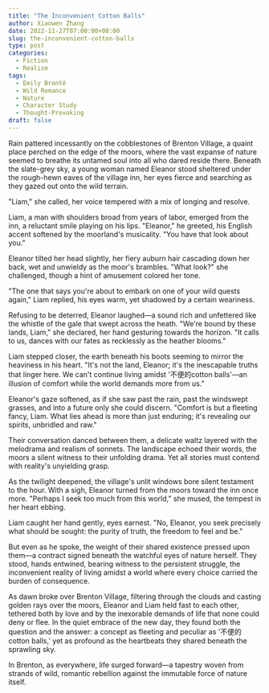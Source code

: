 ```yaml
---
title: "The Inconvenient Cotton Balls"
author: Xiaowen Zhang
date: 2022-11-27T07:00:00+08:00
slug: the-inconvenient-cotton-balls
type: post
categories:
  - Fiction
  - Realism
tags:
  - Emily Brontë
  - Wild Romance
  - Nature
  - Character Study
  - Thought-Provoking
draft: false
---
```


Rain pattered incessantly on the cobblestones of Brenton Village, a quaint place perched on the edge of the moors, where the vast expanse of nature seemed to breathe its untamed soul into all who dared reside there. Beneath the slate-grey sky, a young woman named Eleanor stood sheltered under the rough-hewn eaves of the village inn, her eyes fierce and searching as they gazed out onto the wild terrain.

"Liam," she called, her voice tempered with a mix of longing and resolve.

Liam, a man with shoulders broad from years of labor, emerged from the inn, a reluctant smile playing on his lips. "Eleanor," he greeted, his English accent softened by the moorland's musicality. "You have that look about you."

Eleanor tilted her head slightly, her fiery auburn hair cascading down her back, wet and unwieldy as the moor's brambles. "What look?" she challenged, though a hint of amusement colored her tone.

"The one that says you're about to embark on one of your wild quests again," Liam replied, his eyes warm, yet shadowed by a certain weariness.

Refusing to be deterred, Eleanor laughed—a sound rich and unfettered like the whistle of the gale that swept across the heath. "We're bound by these lands, Liam," she declared, her hand gesturing towards the horizon. "It calls to us, dances with our fates as recklessly as the heather blooms."

Liam stepped closer, the earth beneath his boots seeming to mirror the heaviness in his heart. "It's not the land, Eleanor; it's the inescapable truths that linger here. We can't continue living amidst '不便的cotton balls'—an illusion of comfort while the world demands more from us."

Eleanor's gaze softened, as if she saw past the rain, past the windswept grasses, and into a future only she could discern. "Comfort is but a fleeting fancy, Liam. What lies ahead is more than just enduring; it's revealing our spirits, unbridled and raw."

Their conversation danced between them, a delicate waltz layered with the melodrama and realism of sonnets. The landscape echoed their words, the moors a silent witness to their unfolding drama. Yet all stories must contend with reality's unyielding grasp.

As the twilight deepened, the village's unlit windows bore silent testament to the hour. With a sigh, Eleanor turned from the moors toward the inn once more. "Perhaps I seek too much from this world," she mused, the tempest in her heart ebbing.

Liam caught her hand gently, eyes earnest. "No, Eleanor, you seek precisely what should be sought: the purity of truth, the freedom to feel and be."

But even as he spoke, the weight of their shared existence pressed upon them—a contract signed beneath the watchful eyes of nature herself. They stood, hands entwined, bearing witness to the persistent struggle, the inconvenient reality of living amidst a world where every choice carried the burden of consequence.

As dawn broke over Brenton Village, filtering through the clouds and casting golden rays over the moors, Eleanor and Liam held fast to each other, tethered both by love and by the inexorable demands of life that none could deny or flee. In the quiet embrace of the new day, they found both the question and the answer: a concept as fleeting and peculiar as '不便的cotton balls,' yet as profound as the heartbeats they shared beneath the sprawling sky.

In Brenton, as everywhere, life surged forward—a tapestry woven from strands of wild, romantic rebellion against the immutable force of nature itself.